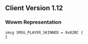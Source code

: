 ## Client Version 1.12

### Wowm Representation
```rust,ignore
smsg SMSG_PLAYER_SKINNED = 0x02BC {
}

```
